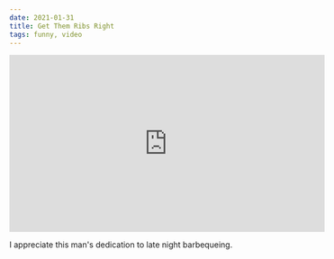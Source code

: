 ```yaml
---
date: 2021-01-31
title: Get Them Ribs Right
tags: funny, video
---
```


<p><iframe frameborder="0" height="315" src="https://www.youtube.com/embed/zCLpRR-wVo0" title="YouTube video player" width="560"></iframe></p>

<p>I appreciate this man's dedication to late night barbequeing.</p>